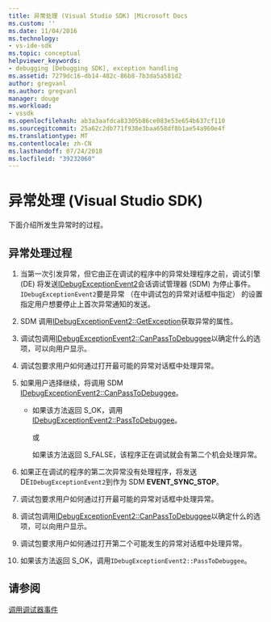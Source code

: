 ```yaml
---
title: 异常处理 (Visual Studio SDK) |Microsoft Docs
ms.custom: ''
ms.date: 11/04/2016
ms.technology:
- vs-ide-sdk
ms.topic: conceptual
helpviewer_keywords:
- debugging [Debugging SDK], exception handling
ms.assetid: 7279dc16-db14-482c-86b8-7b3da5a581d2
author: gregvanl
ms.author: gregvanl
manager: douge
ms.workload:
- vssdk
ms.openlocfilehash: ab3a3aafdca83305b86ce083e53e654b637cf110
ms.sourcegitcommit: 25a62c2db771f938e3baa658df8b1ae54a960e4f
ms.translationtype: MT
ms.contentlocale: zh-CN
ms.lasthandoff: 07/24/2018
ms.locfileid: "39232060"
---
```

# <a name="exception-handling-visual-studio-sdk"></a>异常处理 (Visual Studio SDK)
下面介绍所发生异常时的过程。  
  
## <a name="exception-handling-process"></a>异常处理过程  
  
1.  当第一次引发异常，但它由正在调试的程序中的异常处理程序之前，调试引擎 (DE) 将发送[IDebugExceptionEvent2](../../extensibility/debugger/reference/idebugexceptionevent2.md)会话调试管理器 (SDM) 为停止事件。 `IDebugExceptionEvent2`要是异常 （在中调试包的异常对话框中指定） 的设置指定用户想要停止上首次异常通知的发送。  
  
2.  SDM 调用[IDebugExceptionEvent2::GetException](../../extensibility/debugger/reference/idebugexceptionevent2-getexception.md)获取异常的属性。  
  
3.  调试包调用[IDebugExceptionEvent2::CanPassToDebuggee](../../extensibility/debugger/reference/idebugexceptionevent2-canpasstodebuggee.md)以确定什么的选项，可以向用户显示。  
  
4.  调试包要求用户如何通过打开最可能的异常对话框中处理异常。  
  
5.  如果用户选择继续，将调用 SDM [IDebugExceptionEvent2::CanPassToDebuggee](../../extensibility/debugger/reference/idebugexceptionevent2-canpasstodebuggee.md)。  
  
    -   如果该方法返回 S_OK，调用[IDebugExceptionEvent2::PassToDebuggee](../../extensibility/debugger/reference/idebugexceptionevent2-passtodebuggee.md)。  
  
         或  
  
         如果该方法返回 S_FALSE，该程序正在调试就会有第二个机会处理异常。  
  
6.  如果正在调试的程序的第二次异常没有处理程序，将发送 DE`IDebugExceptionEvent2`到作为 SDM **EVENT_SYNC_STOP**。  
  
7.  调试包要求用户如何通过打开最可能的异常对话框中处理异常。  
  
8.  调试包调用[IDebugExceptionEvent2::CanPassToDebuggee](../../extensibility/debugger/reference/idebugexceptionevent2-canpasstodebuggee.md)以确定什么的选项，可以向用户显示。  
  
9. 调试包要求用户如何通过打开第二个可能发生的异常对话框中处理异常。  
  
10. 如果该方法返回 S_OK，调用`IDebugExceptionEvent2::PassToDebuggee`。  
  
## <a name="see-also"></a>请参阅  
 [调用调试器事件](../../extensibility/debugger/calling-debugger-events.md)
